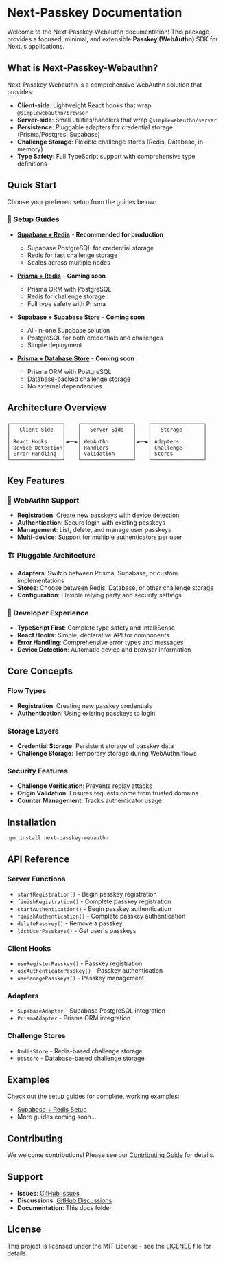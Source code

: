 # Next-Passkey Documentation

Welcome to the Next-Passkey-Webauthn documentation! This package provides a focused, minimal, and extensible **Passkey (WebAuthn)** SDK for Next.js applications.

## What is Next-Passkey-Webauthn?

Next-Passkey-Webauthn is a comprehensive WebAuthn solution that provides:

- **Client-side**: Lightweight React hooks that wrap `@simplewebauthn/browser`
- **Server-side**: Small utilities/handlers that wrap `@simplewebauthn/server`
- **Persistence**: Pluggable adapters for credential storage (Prisma/Postgres, Supabase)
- **Challenge Storage**: Flexible challenge stores (Redis, Database, in-memory)
- **Type Safety**: Full TypeScript support with comprehensive type definitions

## Quick Start

Choose your preferred setup from the guides below:

### 🚀 Setup Guides

- **[Supabase + Redis](./docs/supabase-redis-setup.md)** - **Recommended for production**
  - Supabase PostgreSQL for credential storage
  - Redis for fast challenge storage
  - Scales across multiple nodes

- **[Prisma + Redis](./docs/prisma-redis-setup.md)** - **Coming soon**
  - Prisma ORM with PostgreSQL
  - Redis for challenge storage
  - Full type safety with Prisma

- **[Supabase + Supabase Store](./docs/supabase-store-setup.md)** - **Coming soon**
  - All-in-one Supabase solution
  - PostgreSQL for both credentials and challenges
  - Simple deployment

- **[Prisma + Database Store](./docs/prisma-db-setup.md)** - **Coming soon**
  - Prisma ORM with PostgreSQL
  - Database-backed challenge storage
  - No external dependencies

## Architecture Overview

```
┌─────────────────┐    ┌─────────────────┐    ┌─────────────────┐
│   Client Side   │    │   Server Side   │    │   Storage       │
│                 │    │                 │    │                 │
│ React Hooks     │◄──►│ WebAuthn        │◄──►│ Adapters        │
│ Device Detection│    │ Handlers        │    │ Challenge       │
│ Error Handling  │    │ Validation      │    │ Stores          │
└─────────────────┘    └─────────────────┘    └─────────────────┘
```

## Key Features

### 🔐 WebAuthn Support
- **Registration**: Create new passkeys with device detection
- **Authentication**: Secure login with existing passkeys
- **Management**: List, delete, and manage user passkeys
- **Multi-device**: Support for multiple authenticators per user

### 🏗️ Pluggable Architecture
- **Adapters**: Switch between Prisma, Supabase, or custom implementations
- **Stores**: Choose between Redis, Database, or other challenge storage
- **Configuration**: Flexible relying party and security settings

### 🎯 Developer Experience
- **TypeScript First**: Complete type safety and IntelliSense
- **React Hooks**: Simple, declarative API for components
- **Error Handling**: Comprehensive error types and messages
- **Device Detection**: Automatic device and browser information

## Core Concepts

### Flow Types
- **Registration**: Creating new passkey credentials
- **Authentication**: Using existing passkeys to login

### Storage Layers
- **Credential Storage**: Persistent storage of passkey data
- **Challenge Storage**: Temporary storage during WebAuthn flows

### Security Features
- **Challenge Verification**: Prevents replay attacks
- **Origin Validation**: Ensures requests come from trusted domains
- **Counter Management**: Tracks authenticator usage

## Installation

```bash
npm install next-passkey-webauthn
```

## API Reference

### Server Functions
- `startRegistration()` - Begin passkey registration
- `finishRegistration()` - Complete passkey registration
- `startAuthentication()` - Begin passkey authentication
- `finishAuthentication()` - Complete passkey authentication
- `deletePasskey()` - Remove a passkey
- `listUserPasskeys()` - Get user's passkeys

### Client Hooks
- `useRegisterPasskey()` - Passkey registration
- `useAuthenticatePasskey()` - Passkey authentication
- `useManagePasskeys()` - Passkey management

### Adapters
- `SupabaseAdapter` - Supabase PostgreSQL integration
- `PrismaAdapter` - Prisma ORM integration

### Challenge Stores
- `RedisStore` - Redis-based challenge storage
- `DbStore` - Database-based challenge storage

## Examples

Check out the setup guides for complete, working examples:

- [Supabase + Redis Setup](./docs/supabase-redis-setup.md)
- More guides coming soon...

## Contributing

We welcome contributions! Please see our [Contributing Guide](./CONTRIBUTING.md) for details.

## Support

- **Issues**: [GitHub Issues](https://github.com/shaoxuan0916/next-passkey-webauthn/issues)
- **Discussions**: [GitHub Discussions](https://github.com/shaoxuan0916/next-passkey-webauthn/discussions)
- **Documentation**: This docs folder

## License

This project is licensed under the MIT License - see the [LICENSE](./LICENSE) file for details.
